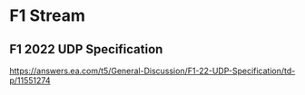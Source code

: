 # F1 Stream

## F1 2022 UDP Specification

https://answers.ea.com/t5/General-Discussion/F1-22-UDP-Specification/td-p/11551274
